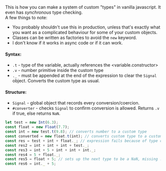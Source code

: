This is how you can make a system of custom "types" in vanilla javascript. It even has *synchronous* type checking.        
A few things to note:      
- You probably shouldn't use this in production, unless that's exactly what you want as a complicated behaviour for some of your custom objects.
- Classes can be written as factories to avoid the `new` keyword.
- I don't know if it works in async code or if it can work.
#### Syntax:
- `.t` - type of the variable, actually references the <variable.constructor>
- `.v` - number primitive inside the custom type
- `._` - must be appended at the end of the expression to clear the `Signal` object. Converts the custom type as usual.   
#### Structure:    
- `Signal` - global object that records every conversion/coercion.
- `#converter` - checks `Signal` to confirm conversion is allowed. Returns `.v` if true, else returns `NaN`.
```javascript
let test = new Int(6.3);
const float = new Float(7.7);
const int = new test.t(9.8); // converts number to a custom type
const converted = new float.t(int); // converts custom type to a custom type
const res = test + int + float._; // expression fails because of type conflict
const res2 = int + int + int + test._;
const res3 = int + 5 + int + int + int._;
const res4 = 5 + float._;
const res5 = float + 5; // sets up the next type to be a NaN, missing ._
const res6 = int._ + 5;
```
